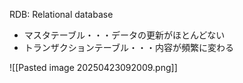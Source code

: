 RDB: Relational database

- マスタテーブル・・・データの更新がほとんどない
- トランザクションテーブル・・・内容が頻繁に変わる


![[Pasted image 20250423092009.png]]